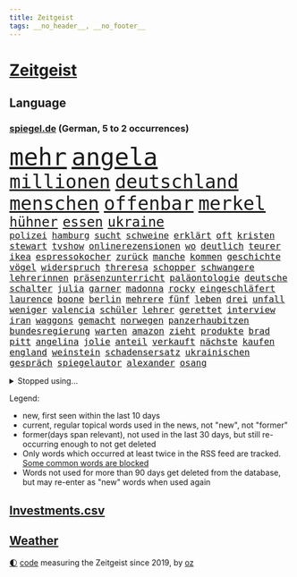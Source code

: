 ```yaml
---
title: Zeitgeist
tags: __no_header__, __no_footer__
---
```


# [Zeitgeist](https://oliz.io/zeitgeist/)

## Language

<h3><a href="https://www.spiegel.de" target="_blank">spiegel.de</a> (German, 5 to 2 occurrences)</h3>
<p style="font-family:monospace">
<span style="font-size:32pt"><a href="news_links.html#mehr" class="current">mehr</a></span>
<span style="font-size:32pt"><a href="news_links.html#angela" class="current">angela</a></span>
<br>
<span style="font-size:25pt"><a href="news_links.html#millionen" class="current">millionen</a></span>
<span style="font-size:25pt"><a href="news_links.html#deutschland" class="current">deutschland</a></span>
<span style="font-size:25pt"><a href="news_links.html#menschen" class="current">menschen</a></span>
<span style="font-size:25pt"><a href="news_links.html#offenbar" class="current">offenbar</a></span>
<span style="font-size:25pt"><a href="news_links.html#merkel" class="current">merkel</a></span>
<br>
<span style="font-size:18pt"><a href="news_links.html#hühner" class="current">hühner</a></span>
<span style="font-size:18pt"><a href="news_links.html#essen" class="current">essen</a></span>
<span style="font-size:18pt"><a href="news_links.html#ukraine" class="current">ukraine</a></span>
<br>
<span style="font-size:12pt"><a href="news_links.html#polizei" class="current">polizei</a></span>
<span style="font-size:12pt"><a href="news_links.html#hamburg" class="current">hamburg</a></span>
<span style="font-size:12pt"><a href="news_links.html#sucht" class="current">sucht</a></span>
<span style="font-size:12pt"><a href="news_links.html#schweine" class="current">schweine</a></span>
<span style="font-size:12pt"><a href="news_links.html#erklärt" class="current">erklärt</a></span>
<span style="font-size:12pt"><a href="news_links.html#oft" class="current">oft</a></span>
<span style="font-size:12pt"><a href="news_links.html#kristen" class="new">kristen</a></span>
<span style="font-size:12pt"><a href="news_links.html#stewart" class="current">stewart</a></span>
<span style="font-size:12pt"><a href="news_links.html#tvshow" class="current">tvshow</a></span>
<span style="font-size:12pt"><a href="news_links.html#onlinerezensionen" class="new">onlinerezensionen</a></span>
<span style="font-size:12pt"><a href="news_links.html#wo" class="current">wo</a></span>
<span style="font-size:12pt"><a href="news_links.html#deutlich" class="current">deutlich</a></span>
<span style="font-size:12pt"><a href="news_links.html#teurer" class="current">teurer</a></span>
<span style="font-size:12pt"><a href="news_links.html#ikea" class="new">ikea</a></span>
<span style="font-size:12pt"><a href="news_links.html#espressokocher" class="new">espressokocher</a></span>
<span style="font-size:12pt"><a href="news_links.html#zurück" class="current">zurück</a></span>
<span style="font-size:12pt"><a href="news_links.html#manche" class="current">manche</a></span>
<span style="font-size:12pt"><a href="news_links.html#kommen" class="current">kommen</a></span>
<span style="font-size:12pt"><a href="news_links.html#geschichte" class="current">geschichte</a></span>
<span style="font-size:12pt"><a href="news_links.html#vögel" class="current">vögel</a></span>
<span style="font-size:12pt"><a href="news_links.html#widerspruch" class="current">widerspruch</a></span>
<span style="font-size:12pt"><a href="news_links.html#threresa" class="new">threresa</a></span>
<span style="font-size:12pt"><a href="news_links.html#schopper" class="new">schopper</a></span>
<span style="font-size:12pt"><a href="news_links.html#schwangere" class="current">schwangere</a></span>
<span style="font-size:12pt"><a href="news_links.html#lehrerinnen" class="current">lehrerinnen</a></span>
<span style="font-size:12pt"><a href="news_links.html#präsenzunterricht" class="new">präsenzunterricht</a></span>
<span style="font-size:12pt"><a href="news_links.html#paläontologie" class="new">paläontologie</a></span>
<span style="font-size:12pt"><a href="news_links.html#deutsche" class="current">deutsche</a></span>
<span style="font-size:12pt"><a href="news_links.html#schalter" class="new">schalter</a></span>
<span style="font-size:12pt"><a href="news_links.html#julia" class="current">julia</a></span>
<span style="font-size:12pt"><a href="news_links.html#garner" class="new">garner</a></span>
<span style="font-size:12pt"><a href="news_links.html#madonna" class="new">madonna</a></span>
<span style="font-size:12pt"><a href="news_links.html#rocky" class="new">rocky</a></span>
<span style="font-size:12pt"><a href="news_links.html#eingeschläfert" class="current">eingeschläfert</a></span>
<span style="font-size:12pt"><a href="news_links.html#laurence" class="current">laurence</a></span>
<span style="font-size:12pt"><a href="news_links.html#boone" class="new">boone</a></span>
<span style="font-size:12pt"><a href="news_links.html#berlin" class="current">berlin</a></span>
<span style="font-size:12pt"><a href="news_links.html#mehrere" class="current">mehrere</a></span>
<span style="font-size:12pt"><a href="news_links.html#fünf" class="current">fünf</a></span>
<span style="font-size:12pt"><a href="news_links.html#leben" class="current">leben</a></span>
<span style="font-size:12pt"><a href="news_links.html#drei" class="current">drei</a></span>
<span style="font-size:12pt"><a href="news_links.html#unfall" class="current">unfall</a></span>
<span style="font-size:12pt"><a href="news_links.html#weniger" class="current">weniger</a></span>
<span style="font-size:12pt"><a href="news_links.html#valencia" class="current">valencia</a></span>
<span style="font-size:12pt"><a href="news_links.html#schüler" class="current">schüler</a></span>
<span style="font-size:12pt"><a href="news_links.html#lehrer" class="current">lehrer</a></span>
<span style="font-size:12pt"><a href="news_links.html#gerettet" class="current">gerettet</a></span>
<span style="font-size:12pt"><a href="news_links.html#interview" class="current">interview</a></span>
<span style="font-size:12pt"><a href="news_links.html#iran" class="current">iran</a></span>
<span style="font-size:12pt"><a href="news_links.html#waggons" class="current">waggons</a></span>
<span style="font-size:12pt"><a href="news_links.html#gemacht" class="current">gemacht</a></span>
<span style="font-size:12pt"><a href="news_links.html#norwegen" class="current">norwegen</a></span>
<span style="font-size:12pt"><a href="news_links.html#panzerhaubitzen" class="current">panzerhaubitzen</a></span>
<span style="font-size:12pt"><a href="news_links.html#bundesregierung" class="current">bundesregierung</a></span>
<span style="font-size:12pt"><a href="news_links.html#warten" class="current">warten</a></span>
<span style="font-size:12pt"><a href="news_links.html#amazon" class="current">amazon</a></span>
<span style="font-size:12pt"><a href="news_links.html#zieht" class="current">zieht</a></span>
<span style="font-size:12pt"><a href="news_links.html#produkte" class="current">produkte</a></span>
<span style="font-size:12pt"><a href="news_links.html#brad" class="new">brad</a></span>
<span style="font-size:12pt"><a href="news_links.html#pitt" class="new">pitt</a></span>
<span style="font-size:12pt"><a href="news_links.html#angelina" class="new">angelina</a></span>
<span style="font-size:12pt"><a href="news_links.html#jolie" class="new">jolie</a></span>
<span style="font-size:12pt"><a href="news_links.html#anteil" class="current">anteil</a></span>
<span style="font-size:12pt"><a href="news_links.html#verkauft" class="current">verkauft</a></span>
<span style="font-size:12pt"><a href="news_links.html#nächste" class="current">nächste</a></span>
<span style="font-size:12pt"><a href="news_links.html#kaufen" class="current">kaufen</a></span>
<span style="font-size:12pt"><a href="news_links.html#england" class="current">england</a></span>
<span style="font-size:12pt"><a href="news_links.html#weinstein" class="new">weinstein</a></span>
<span style="font-size:12pt"><a href="news_links.html#schadensersatz" class="current">schadensersatz</a></span>
<span style="font-size:12pt"><a href="news_links.html#ukrainischen" class="current">ukrainischen</a></span>
<span style="font-size:12pt"><a href="news_links.html#gespräch" class="current">gespräch</a></span>
<span style="font-size:12pt"><a href="news_links.html#spiegelautor" class="current">spiegelautor</a></span>
<span style="font-size:12pt"><a href="news_links.html#alexander" class="current">alexander</a></span>
<span style="font-size:12pt"><a href="news_links.html#osang" class="new">osang</a></span>
</p>
<details>
<summary>Stopped using...</summary>
<p class="former" style="font-size:12pt">
ehemaliger(595) lukaschenko(595) mainz(595) chelsea(594) verlieren(594) 75(593) bayerische(593) befinden(593) christoph(593) coronainfektionen(593) positionen(593) st(593) verstöße(592) zurzeit(592) beschwerde(591) doku(591) enorm(591) entdeckten(591) entlastet(591) geschäfte(591) muster(591) oktober(591) stolz(591) verschärfen(591) benjamin(590) einiges(590) früh(590) gewissen(590) insekten(590) kita(590) legendären(590) räumen(590) schwierigen(590) unmöglich(590) weltmeister(590) wirecard(590) amerikaner(589) angeklagte(589) befürchten(589) diskriminierung(589) entschuldigt(589) erholt(589) scheuer(589) arbeitnehmer(588) bewährung(588) reul(588) schlag(588) sonne(588) unerwartet(588) unterschiede(588) versteckt(588) zuerst(588) armenien(587) außenpolitik(587) belarussische(587) entwicklungen(587) feierte(587) kauft(587) niederländische(587) streitkräfte(587) trauer(587) weise(587) 125(586) arsenal(586) beruf(586) desaster(586) einstieg(586) ersetzen(586) konzept(586) paare(586) persönliche(586) rutschen(586) trennen(586) verlief(586) veröffentlichte(586) 96(585) berlins(585) bernd(585) echte(585) flieht(585) gewerkschaft(585) jahrzehnten(585) kanzleramt(585) radikale(585) warnte(585) yorker(585) 65(584) bereiten(584) debakel(584) erheben(584) ernst(584) europäer(584) fortschritt(584) jüngste(584) konzernchef(584) schiedsrichter(584) sicherheitskräfte(584) szene(584) tests(584) usgericht(584) dubai(583) eskalieren(583) fahrt(583) jagd(583) mangelt(583) minderjährige(583) unruhen(583) anlagen(582) atem(582) ausflug(582) durchgesetzt(582) erneuten(582) grünheide(582) konjunktur(582) medienbericht(582) nachspiel(582) sendet(582) tweet(582) umsatz(582) wurzeln(582) bewährungsstrafe(581) inszeniert(581) maximal(581) mitarbeitern(581) plaßmann(581) stuttmann(581) unterstützer(581) abgesetzt(580) angriffe(580) franziskus(580) hunde(580) illegalen(580) klären(580) kollaps(580) bolsonaro(579) europäischer(579) geräte(579) jair(579) tagelang(579) 10(578) anschließend(578) behandeln(578) endgültig(578) rollen(578) verteidigung(578) debatten(577) gemeinsamen(577) lernt(577) rekordhoch(577) tauchen(577) vermeintlichen(577) beleidigt(576) erlebte(576) freunde(576) reagierten(576) restaurants(576) erschöpft(575) gedanken(575) leitet(575) milliarde(575) verspielt(575) ausschuss(574) kinos(574) nachfrage(574) tragödie(574) fakten(573) autoindustrie(572) sportlerinnen(572) 45(571) fortgesetzt(571) pflegekräfte(571) privat(571) baut(570) erfolgreichsten(570) forschung(570) kooperation(570) patient(570) ostsee(568) rasen(568) aufhalten(567) frisch(567) gegnern(567) immunität(567) nase(567) verantwortung(567) verwandelt(567) übernommen(567) gesamten(566) küstenwache(566) moschee(565) le(564) aufgetaucht(563) auktion(563) kräfte(563) landete(563) spitzenreiter(562) bestmarke(561) fan(561) laufenden(561) präsenz(561) vorwürfen(561) fürth(560) insolvenz(559) katja(559) stimmten(558) gastronomie(557) umfragewerte(557) pushbacks(556) pleite(555) abgeschlossen(552) football(551) tuchel(548) präsidentschaft(547) festhalten(545) herausforderungen(545) veränderungen(544) vertraute(541) eingeschaltet(540) einblicke(538) engen(537) karlsruhe(536) härtere(534) sprit(532) offener(529) sammeln(529) marine(525) entführt(524) suv(524) vereins(522) wmtitel(521) politischer(520) rechter(520) aggressiv(516) stopp(512) behindert(511) pfleger(510) 15jährige(505) auslieferung(505) ereignet(505) kuba(502) lieferketten(494) spritze(491) irgendwie(488) ostdeutsche(472) klettert(471) bekannter(468) stromnetz(463) rückgang(452) wolken(447) autobahnen(444) hilferuf(444) fängt(435) zusammengebrochen(423) schenkt(420) pressefreiheit(416) gebeten(415) beleidigte(406) kanadischen(402) werte(398) interessen(391) finanziert(390) wütenden(389) komme(386) institute(383) grünes(375) stolpert(367) 38(357) laster(357) akzeptieren(356) gefälscht(353) tendenzen(350) organisierten(346) warb(339) lee(337) ministerin(336) umfassende(335) chipmangel(333) kündigten(331) versichert(330) ewigkeit(327) azubis(325) vorerkrankungen(324) arme(321) füllen(317) geldwäsche(314) white(313) spiegelpodcast(312) assange(311) wandte(309) geldstrafen(305) spende(305) mächtigen(304) kleinkinder(303) verurteilung(303) wunderkind(299) dankte(297) ermordung(294) karrierecoach(294) kapitolsturm(290) dörfer(288) pegasus(287) immobilienmarkt(285) zerstörten(285) japans(283) revier(282) carrie(281) ersetzt(281) angemeldet(280) bemerkbar(280) gestern(277) 69(276) löschen(276) binden(274) achtzigerjahren(273) stürmen(271) lauf(270) 400000(268) drauf(267) chappatte(266) stehlen(265) bombe(264) rights(264) watch(264) fische(263) liebsten(263) verletzten(263) gewohnt(259) hessens(259) momente(259) müttern(259) scholz'(259) tabellenführer(259) hawaii(254) illegaler(254) gehälter(253) preiserhöhungen(253) reisten(253) a3(252) pauli(252) tabellenführung(251) ernüchternd(250) gefiel(248) minderheiten(247) offene(247) ausreisen(244) lka(243) gysi(242) krieger(241) fehlender(240) söders(239) gleichen(238) immobilie(236) arten(235) fracht(234) trage(234) genesung(233) deaktiviert(232) bedauert(231) redet(231) feministin(230) kleinere(230) coronaprotest(229) genügt(229) inhaftierte(229) demut(227) basketballstar(226) energiekosten(225) realen(224) rwe(224) siebenmal(223) ham(222) unterhaus(221) spezielle(220) umstellung(220) wesen(220) berufen(219) gestiegenen(219) schmuggel(219) aue(218) erneutes(218) franz(218) krankenkassen(217) leise(216) unsicherheiten(216) arbeitslosen(215) alarmieren(214) benutzt(208) gaspreisen(208) gap(207) verheerendes(207) feiertag(206) verblüffend(206) dan(205) dritter(205) herunter(205) engere(201) wirksam(201) bas(200) bärbel(200) reichten(200) döpfner(199) radikaler(198) verstorbene(198) aufpassen(197) versenkt(196) ausgeben(195) luftwaffe(195) oberlandesgericht(195) stromausfall(194) legendäre(193) wärme(193) eindringlichen(192) mohamed(192) schmuck(190) steuereinnahmen(189) immobilienbesitzer(188) meldungen(188) nutzung(188) thorsten(188) tottenham(188) menschenrechtsorganisation(186) bekannteste(185) geschaut(184) blauen(183) buhlen(183) summen(183) wahr(183) hotspur(181) mehrheitlich(181) perfekt(181) ablehnung(180) plattformen(180) feuerte(179) kürzer(179) museen(179) ungestört(179) überraschenden(179) amanda(177) gräueltaten(177) quält(177) boykottieren(176) vollsperrung(176) tatortvote(175) erlaubte(173) teslaaktien(173) tommy(173) wirtschaftlich(173) salman(172) karneval(171) lebenslang(171) waffenruhe(171) kontakten(169) podest(169) beschossen(168) kinderbetreuung(167) mitleid(167) oskar(167) thesen(167) dunja(166) guterres(166) promis(166) unogeneralsekretär(166) einschränken(165) gedenktag(165) erwiesen(164) tatwaffe(164) erschütternd(163) kalter(163) heran(162) sotheby's(162) verschiedener(162) versicherten(162) brandbrief(161) klaas(161) rostocker(161) spielzeit(161) jederzeit(160) marius(160) ausliefern(159) emotional(159) geteilt(158) impfpässe(158) sagten(158) tschentscher(158) hoffe(155) mediatorin(155) roethe(155) senden(155) unterzeichnen(155) wiegen(154) coronaimpfpflicht(153) moralisch(152) rätselhafter(151) bronze(150) traditionellen(150) mecklenburgvorpommerns(148) millionenbetrag(148) gemütlich(147) rechtsradikalen(146) jüngst(145) weltbekannt(145) angelegt(144) balkan(144) beziehen(144) kumpel(144) lord(143) tennislegende(143) erfolgte(142) kannten(142) bowl(141) commerzbank(141) getäuscht(140) kern(140) ricarda(140) europaweit(139) ungleich(139) abtransport(138) charlotte(137) landsmann(137) audi(136) geschlecht(136) sperma(136) auktionshaus(134) ausgebreitet(134) heiligen(134) versöhnt(133) fernweh(132) getränke(132) lörrach(130) meere(130) atemnot(128) neuwagen(128) versteigerung(128) wettkampf(128) céline(127) erwachsener(126) flugzeugträger(126) gefeierten(126) heuert(126) japaner(126) verhör(126) absolut(125) angreifen(125) görlitz(125) luftangriffe(125) verkaufte(125) zahlreicher(125) protestierenden(124) verkünden(124) weltranglistenersten(124) engel(123) entfalten(123) elden(120) hartes(120) igor(120) zaudern(120) getragen(119) krimineller(118) luftangriff(118) verkürzung(118) abgerissen(117) ausraster(117) feuerwerkskörper(117) lucaapp(116) damalige(115) vorzeitigen(115) baldigen(113) aufgerüstet(112) kraftwerke(112) memoiren(112) reichlich(112) republikanerin(112) aneinander(111) kommunikation(111) sofortige(111) erftstadt(110) klitschko(110) orange(110) ceo(109) insolvenzverfahren(109) zehntausenden(109) beschuldigte(106) billige(106) geringe(106) verlässlich(106) 350(105) auszuschließen(105) macher(105) ruhen(105) sánchez(105) beriet(104) diebstahl(104) horror(104) m(104) preissprünge(104) verwundete(104) 62(103) bekanntgegeben(103) lobende(103) stellungnahme(103) westens(103) zahlungssystem(103) barbara(101) beckenbauer(101) fraglich(101) murray(101) everton(100) milliardenschweren(100) assanges(99) eigentore(99) fähigkeiten(99) vorrangig(99) abgeschnitten(98) geldquellen(98) kansas(98) militärhilfe(98) nordseeküste(98) kontaktaufnahme(96) oppositionellen(96) schwelle(96) ausgespäht(95) neil(95) usbundesstaaten(95) verarbeitet(95) verwaltung(95) zensur(95) ansprache(94) grünenvorsitzende(94) herum(94) jacht(94) eingesammelt(93) sortiment(93) verwüstet(93) eubehörde(92) saudiarabiens(92) square(92) verpuffen(92) etabliert(91) befristete(90) ei(90) jener(90) lebende(90) marokko(90) müllerwesternhagen(90) polizistin(90) wilhelmshaven(90) kiesewetter(89) ohio(89) roderich(89) tessin(89) 19jährige(88) begleiten(88) kündigungswelle(88) milieu(88) ruht(88) samt(88) vierjähriger(88) diskriminierend(87) geplanter(87) keir(87) kisten(87) labourchef(87) leak(87) mayer(87) starmer(87) überlaufen(87) boykotts(86) börsenwert(86) durchlöchert(86) ernannten(86) ideal(86) lautstark(86) lästert(86) wmfinals(86) zombie(86) geschwächt(85) gestarteten(85) gitter(85) stammen(85) 98(84) alarmismus(84) first(84) freundschaft(84) hitlers(84) ramadan(84) ronnie(84) year(84) abrechnung(83) fragwürdigen(83) harrte(83) russischorthodoxen(83) umgebung(83) zusammenziehen(83) angstzuständen(82) fight(82) antisemitismusvorwürfe(81) bundeswehreinsatz(81) denselben(81) ecstasy(81) gebauer(81) gebäudes(81) ständigem(81) unerwartetes(81) versuchter(81) argumentation(80) erkrankten(80) ernsthaft(80) kurt(80) modi(80) motiven(80) muslime(80) narendra(80) nass(80) thief(80) air(79) cumexskandal(79) dagmar(79) eminem(79) fantastisch(79) parlamente(79) südamerika(79) abgewendet(78) adler(78) mau(78) oberpfalz(78) raketenstufe(78) scham(78) sensationelle(78) geschäftspartner(77) kanonen(77) kollabierte(77) königsfamilie(77) populärer(77) 170(76) erfolglosen(76) menschlichen(76) rückrunde(76) überwiegt(76) bevorstehende(75) bundesbehörden(75) inakzeptable(75) plätzen(75) verspätet(75) anlässlich(74) eintritt(74) friedhof(74) irrsinn(74) menschliches(74) regionalwahl(74) teilrückzug(74) uralte(74) widmen(74) anflug(73) normaler(73) oleg(73) rissen(73) schwache(73) sportart(73) vereinslegende(73) zäsur(73) antonia(72) bomben(72) brüste(72) kleben(72) verkommen(72) anliegen(71) bevorsteht(71) coronainfizierte(71) geweint(71) messbar(71) süddeutschen(71) tvserie(71) 86jährige(70) aggressors(70) boom(70) hapert(70) brandenburger(69) mohan(69) märkte(69) premierleagueklub(69) unmittelbar(69) befruchtung(68) bundesligaspiel(68) coronaviren(68) kran(68) stücke(68) zentraler(68) ankläger(67) ansteuern(67) aufzubrechen(67) entwenden(67) dieter(66) energieträgern(66) gasimporte(66) gegenden(66) importe(66) kremltruppen(66) nachtleben(66) rekordtief(66) stoff(66) abrüstung(65) ausfällen(65) einreiseverbot(65) geheimdienstchef(65) grassiert(65) höchstwahrscheinlich(65) jüngstes(65) sberbank(65) ukraineflüchtlinge(65) söhne(64) unfair(64) auswüchse(63) darstellungen(63) europatochter(63) evakuierungen(63) luxushotels(63) masse(63) ortsbesuch(63) russisch(63) sberbanktochter(63) stromversorgung(63) beschießen(62) beschreiben(62) blutigen(62) landung(62) militärexperte(62) patrick(62) schwenkt(62) antwortet(61) brutalität(61) einschränkung(61) invasoren(61) kampfhubschrauber(61) mittleren(61) saporischschja(61) schmerzt(61) schwindel(61) feuerpause(60) kontrahentin(60) mobilmachung(60) pazifismus(60) selenska(60) drosseln(59) fluchtkorridore(59) flüchten(59) großvater(59) kasse(59) speicher(59) teuerungsrate(59) formel1fahrer(58) herzen(58) raketeneinschläge(58) zugzwang(58) blaue(57) wäldern(57) blau(56) clanmitglied(56) eingriffen(56) entgehen(56) geleitet(56) hauses(56) ignorieren(56) scheiterns(56) schul(56) sexismus(56) staatspropaganda(56) arche(55) blogger(55) prominenter(55) bankkonto(54) besatzer(54) einsamen(54) francis(54) kéré(54) slowenien(54) westukraine(54) aufbrechen(53) gasembargo(53) helm(53) clankriminalität(52) kapitulation(52) krefeld(52) spart(52) verstimmungen(52) beigesetzt(51) betreuen(51) fiala(51) maßstab(51) modernen(51) petr(51) roll(51) simpler(51) braunschweig(50) bunker(50) cockpit(50) gemeint(50) islam(50) pfiffe(50) tenniskarriere(50) 2003(49) abgeraten(49) ball(49) eurofighter(49) oligarch(49) smarten(49) unsicherheit(49) 177(48) aufkommt(48) dilemma(48) madness(48) anwohnern(47) offiziere(47) raser(47) europatour(46) illusionen(46) nachhaltigen(46) nico(46) prosiebensat1(46) putinversteher(46) reduzierung(46) scheuen(46) bewegte(45) erpressung(45) spannenden(45) zurückhaltend(45) beerdigen(44) bereut(44) bulgarien(44) bundesrechnungshof(44) erleichterung(44) geheimdienstler(44) geist(44) größerer(44) lafontaine(44) nachrichtenagenturen(44) sanktionsliste(44) wiener(44) agentur(43) bahrain(43) behutsam(43) erfasste(43) evakuierungsmission(43) kreuz(43) umsätze(43) zweifelhafte(43) aufstiegsrennen(42) auslöser(42) boxen(42) gesundheitlich(42) hochrechnungen(42) putinvertrauten(42) teamleiter(42) 47(41) doktorarbeit(41) fdpministerin(41) immobilienkonzern(41) spiels(41) westphal(41) 38jährigen(40) aufgebracht(40) besseres(40) brooks(40) energiepauschale(40) erforderlich(40) hirnforscher(40) kompetenz(40) ostukrainische(40) utah(40) earth(39) einkaufszentrum(39) beigelegt(38) fabulierte(38) gasengpass(38) infektionslage(38) informanten(38) israelreise(38) lebenslauf(38) pkwmaut(38) spritschlucker(38) tarifstreit(38) abgedreht(37) aufbegehren(37) donbas(37) eingekesselten(37) transmenschen(37) abspaltung(36) angehören(36) darsteller(36) disco(36) globalisierung(36) hector(36) kläger(36) minimal(36) nationalgardisten(36) überzeugungen(36) asphalt(35) attraktiv(35) fücks(35) gil(35) kiewreise(35) nebensache(35) nuklearwaffen(35) ofarim(35) substanzen(35) titelkampf(35) filiale(34) flüssigerdgasterminals(34) fördert(34) lobte(34) mathieu(34) pfiffen(34) poel(34) theoretisch(34) abhängen(33) afrikaner(33) ausprobieren(33) gesundheitsbehörden(33) johan(33) russlandgeschäft(33) schönen(33) beliebtesten(32) bestechlichkeit(32) immobilienkonzerns(32) marken(32) autohersteller(31) dresdener(31) fastenmonat(31) friedensbewegte(31) kotropfen(31) oleh(31) staatsballett(31) anschuldigungen(30) auffüllen(30) besetzen(30) leitartikel(30) rezepte(30) ullrich(30) weiblichen(30) zahnarzt(30) abschläge(29) fernseher(29) fsv(29) tagelanger(29) essay(28) euroraum(28) joker(28) mangelnden(28) schlechtem(28) vergewaltigungen(28) drittstaaten(27) funkspruch(26) rüstungsindustrie(26) täglichen(26) ukrainebesuch(26) élyséepalast(26) ausgeräumt(25) choreograf(25) dichtmachen(25) eisbären(25) hergestellten(25) antisemiten(24) aserbaidschan(24) bergkarabach(24) bogen(24) freitesten(24) heiß(24) kämpfende(24) lieferanten(24) tonnenschwerer(24) barth(23) darknet(23) frontmann(23) leihen(23) siebthöchsten(23) wahlalter(23) witze(23) bernabéu(22) grandioses(22) gäbe(22) kantersieg(22) pc(22) söhnen(22) wahre(22) ausgangssperren(21) eingekauft(21) fahrgastverband(21) jersey(21) aufeinander(20) aufstocken(20) f***(20) mekka(20) mitbesitzer(20) mittag(20) t(20) unternehmerin(20) verstehe(20) übergriff(20) rocket(19) bryan(18) bundesnachrichtendienst(18) enttäuschenden(18) horizont(18) industriestaaten(18) planet(18) sommerferien(18) tanker(18) verliefen(18) antrieb(17) asowregiment(17) cia(17) gasausstieg(17) grizzlies(17) jérôme(17) memphis(17) osterfeiertagen(17) passanten(17) usauslandsgeheimdienst(17) fa(16) komplizierte(16) simulieren(16) subversiven(16) amtsgericht(15) aufstiegskampf(15) dahin(15) regionalpräsident(15) reißen(15) taz(15) tempelberg(15) absurder(14) aufgegangen(14) ifoinstituts(14) kremlherrscher(14) meistertitel(14) tags(14) abgeschrieben(13) bespitzelung(13) birnbaum(13) eonchef(13) kishida(13) königliche(13) leonhard(13) pogba(13) südafrikas(13) eingeschlossenen(12) eumitgliedstaaten(12) mariupols(12) produktionsprobleme(12) traditionsreichen(12) fein(11) löschung(11) neuartige(11) positionieren(11) spieltage(11) wahlkampfveranstaltung(11) weitreichender(11)
</p>
</details>
<p>Legend:
<ul>
<li><span class="new">new</span>, first seen within the last 10 days</li>
<li><span class="current">current</span>, regular topical words used in the news, not "new", not "former"</li>
<li><span class="former">former(days span relevant)</span>, not used in the last 30 days, but still re-occurring enough to not get deleted</li>
<li>Only words which occurred at least twice in the RSS feed are tracked. <a href="language/filters.py">Some common words are blocked</a></li>
<li>Words not used for more than 90 days get deleted from the database, but may re-enter as "new" words when used again</li>
</ul>
</p>

## [Investments](investments.html)[.csv](investments.csv)

## [Weather](weather.html)

<footer>
<a href="javascript:toggleTheme()" class="nav">🌓</a>
<a href="https://github.com/ooz/zeitgeist">code</a> measuring the Zeitgeist since 2019, by <a href="https://oliz.io">oz</a>
</footer>
